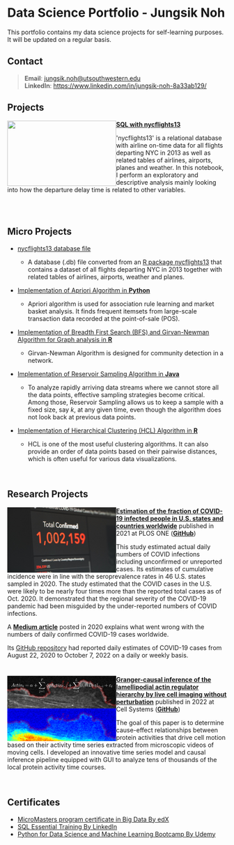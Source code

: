 # Data Science Portfolio - Jungsik Noh
This portfolio contains my data science projects for self-learning purposes.
It will be updated on a regular basis. 


## Contact
> **Email**: jungsik.noh@utsouthwestern.edu     <br />
> **LinkedIn**: https://www.linkedin.com/in/jungsik-noh-8a33ab129/ 
 

## Projects

<img align="left" width="250" height="150" src="doc/bao-menglong--FhoJYnw-cg-unsplash.jpg"> [**SQL with nycflights13**](/Projects/SQL_with_nycflights13/sql_with_nycflights13.ipynb)

'nycflights13' is a relational database with airline on-time data for all flights departing NYC in 2013 as well as related tables of airlines, airports, planes and weather. In this notebook, I perform an exploratory and descriptive analysis mainly looking into how the departure delay time is related to other variables.
<br/>


##
 
 
<br/>


## Micro Projects

- [nycflights13 database file](https://github.com/JungsikNoh/Data_Science_Portfolio/blob/main/MicroProjects/nycflights13.db)
  - A database (.db) file converted from an [R package nycflights13](https://cran.r-project.org/web/packages/nycflights13/index.html) that contains 
    a dataset of all flights departing NYC in 2013 together with related tables of airlines, airports, weather and planes.

- [Implementation of Apriori Algorithm in **Python**](MicroProjects/ImplementationAprioriAlgo.md)
  - Apriori algorithm is used for association rule learning and market basket analysis. 
    It finds frequent itemsets from large-scale transaction data recorded at the 
    point-of-sale (POS).
   
- [Implementation of Breadth First Search (BFS) and Girvan-Newman Algorithm for Graph analysis in **R**](https://rpubs.com/JungsikNoh/Implement_GirvanNewman_GraphAnalysis_R)
  - Girvan-Newman Algorithm is designed for community detection in a network.
   
- [Implementation of Reservoir Sampling Algorithm in **Java**](MicroProjects/Implementation_ReservoirSampling_Java.md)
  - To analyze rapidly arriving data streams where we cannot store all the data points, 
    effective sampling strategies become critical.
    Among those, Reservoir Sampling allows us to keep a sample with a fixed size, say $k$, at any given time, 
    even though the algorithm does not look back at previous data points. 
  
- [Implementation of Hierarchical Clustering (HCL) Algorithm in **R**](https://rpubs.com/JungsikNoh/ImplementHCLinR)
  - HCL is one of the most useful clustering algorithms. 
    It can also provide an order of data points based on their pairwise distances, 
    which is often useful for various data visualizations. 

<br/>

## Research Projects

<img align="left" width="250" height="150" src="https://github.com/JungsikNoh/Data_Science_Portfolio/blob/main/doc/photo-COVID-unsplash-1585858228804-7caf9961c49d.jpg"> **[Estimation of the fraction of COVID-19 infected people in U.S. states and countries worldwide](https://journals.plos.org/plosone/article?id=10.1371/journal.pone.0246772)** 
published in 2021 at PLOS ONE ([**GitHub**](https://github.com/JungsikNoh/COVID19_Estimated-Size-of-Infectious-Population))

This study estimated actual daily numbers of COVID infections including unconfirmed or unreported cases. 
Its estimates of cumulative incidence were in line with the seroprevalence rates in 46 U.S. states sampled in 2020. 
The study estimated that the COVID cases in the U.S. were likely to be nearly four times more than the reported total cases as of Oct. 2020. 
It demonstrated that the regional severity of the COVID-19 pandemic had been misguided by the under-reported numbers of COVID infections.

A [**Medium article**](https://nohjssunny.medium.com/the-actual-highest-number-of-daily-covid-19-cases-in-the-us-is-estimated-to-be-about-400-000-in-e91bf1cce8e0) posted in 2020 explains what went wrong with the numbers of daily confirmed COVID-19 cases worldwide.

Its [GitHub repository](https://github.com/JungsikNoh/COVID19_Estimated-Size-of-Infectious-Population) had reported daily estimates of COVID-19 cases from August 22, 2020 to October 7, 2022 on a daily or weekly basis. 

#

<img align="left" width="250" height="150" src="https://github.com/JungsikNoh/Data_Science_Portfolio/blob/main/doc/Combined%20Stacks1121-2.png"> [**Granger-causal inference of the lamellipodial actin regulator hierarchy by live cell imaging without perturbation**](https://www.cell.com/cell-systems/pdfExtended/S2405-4712(22)00224-1) published in 2022 at Cell Systems ([**GitHub**](https://github.com/JungsikNoh/Granger-Causality-Analysis-of-Lamellipodia))

The goal of this paper is to determine cause-effect relationships between protein activities that drive cell motion based on their activity time series extracted from microscopic videos of moving cells. 
I developed an innovative time series model and causal inference pipeline equipped with GUI to analyze tens of thousands of the local protein activity time courses. 
 
<br/>

## Certificates
- [MicroMasters program certificate in Big Data By edX](https://credentials.edx.org/credentials/07ac775f581a4bc5bcd975d77c26ea1d/)
- [SQL Essential Training By LinkedIn](https://www.linkedin.com/learning/certificates/168041ae26e672180d73d1f7c48d5dec48effbed0aae8b8168a73f572fa2142f) 
- [Python for Data Science and Machine Learning Bootcamp By Udemy](https://www.udemy.com/certificate/UC-6dd2f854-bde5-4dd5-8d39-f3b75804cec7/) 




